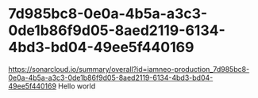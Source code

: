 # 7d985bc8-0e0a-4b5a-a3c3-0de1b86f9d05-8aed2119-6134-4bd3-bd04-49ee5f440169
https://sonarcloud.io/summary/overall?id=iamneo-production_7d985bc8-0e0a-4b5a-a3c3-0de1b86f9d05-8aed2119-6134-4bd3-bd04-49ee5f440169
Hello world
